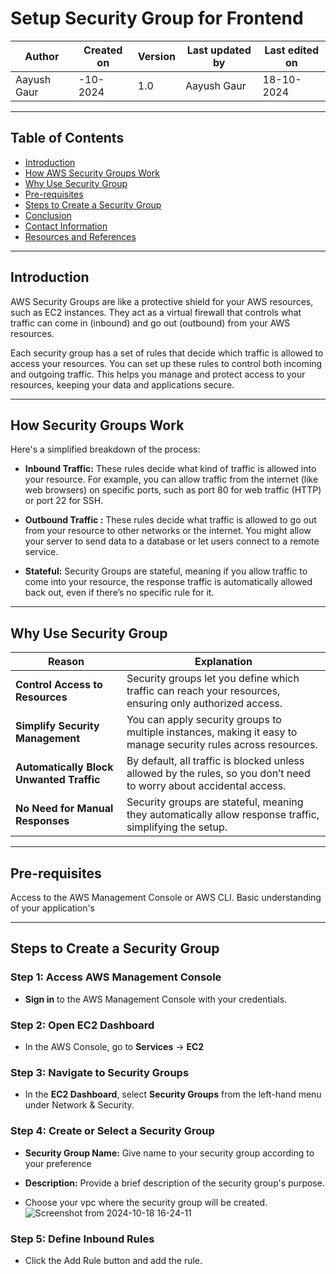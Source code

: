 # Setup Security Group for Frontend

| Author      | Created on   | Version | Last updated by | Last edited on  |
|-------------|--------------|---------|-----------------|-----------------|
| Aayush Gaur  | -10-2024   | 1.0     | Aayush Gaur      | 18-10-2024      |

***
## Table of Contents
+ [Introduction](#Introduction)
+ [How AWS Security Groups Work](#How-Do-AWS-Security-Groups-Work)
+ [Why Use Security Group](#Why-Use-Security-Group)
+ [Pre-requisites](#Pre-requisites)
+ [Steps to Create a Security Group](#Steps-to-Create-a-Security-Group)
+ [Conclusion](#Conclusion)
+ [Contact Information](#Contact-Information)
+ [Resources and References](#Resources-and-References)
  
***
## Introduction

AWS Security Groups are like a protective shield for your AWS resources, such as EC2 instances. They act as a virtual firewall that controls what traffic can come in (inbound) and go out (outbound) from your AWS resources.

Each security group has a set of rules that decide which traffic is allowed to access your resources. You can set up these rules to control both incoming and outgoing traffic. This helps you manage and protect access to your resources, keeping your data and applications secure.

***

## How Security Groups Work

Here's a simplified breakdown of the process:

- **Inbound Traffic:** These rules decide what kind of traffic is allowed into your resource. For example, you can allow traffic from the internet (like web browsers) on specific ports, such as port 80 for web traffic (HTTP) or port 22 for SSH.

- **Outbound Traffic :** These rules decide what traffic is allowed to go out from your resource to other networks or the internet. You might allow your server to send data to a database or let users connect to a remote service.

- **Stateful:** Security Groups are stateful, meaning if you allow traffic to come into your resource, the response traffic is automatically allowed back out, even if there’s no specific rule for it.

***
## Why Use Security Group

| **Reason**                     | **Explanation**                                                                                 |
|---------------------------------|-----------------------------------------------------------------------------------------------|
| **Control Access to Resources**  | Security groups let you define which traffic can reach your resources, ensuring only authorized access. |
| **Simplify Security Management** | You can apply security groups to multiple instances, making it easy to manage security rules across resources. |
| **Automatically Block Unwanted Traffic** | By default, all traffic is blocked unless allowed by the rules, so you don’t need to worry about accidental access. |
| **No Need for Manual Responses** | Security groups are stateful, meaning they automatically allow response traffic, simplifying the setup. |


***

## Pre-requisites
Access to the AWS Management Console or AWS CLI.
Basic understanding of your application's

***
## Steps to Create a Security Group 

### Step 1: Access AWS Management Console
- **Sign in** to the AWS Management Console with your credentials.

### Step 2: Open EC2 Dashboard
- In the AWS Console, go to **Services** → **EC2**

### Step 3: Navigate to Security Groups
- In the **EC2 Dashboard**, select **Security Groups** from the left-hand menu under Network & Security.

### Step 4: Create or Select a Security Group
- **Security Group Name:**  Give name to your security group according to your preference

- **Description:** Provide a brief description of the security group's purpose.

- Choose your vpc where the security group will be created.
![Screenshot from 2024-10-18 16-24-11](https://github.com/user-attachments/assets/feca385a-1c61-4177-87af-c436072ca325)

### Step 5: Define Inbound Rules
- Click the Add Rule button and add the rule.




